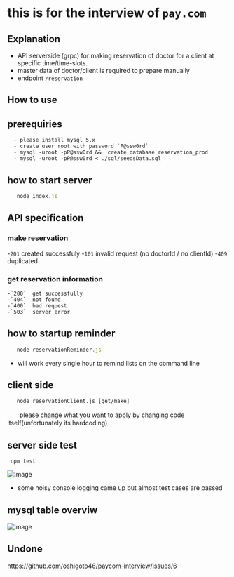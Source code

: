 # this is for the interview of `pay.com`

## Explanation
  - API serverside (grpc) for making reservation of  doctor for a client  at specific time/time-slots.
  - master data of doctor/client is required to prepare manually 
  - endpoint `/reservation`

## How to use

  ## prerequiries

      - please install mysql 5.x
      - create user root with password `P@ssw0rd`
      - mysql -uroot -pP@ssw0rd && `create database reservation_prod
      - mysql -uroot -pP@ssw0rd < ./sql/seedsData.sql

  ## how to  start server
   ```node.js
      node index.js
   ```
  ## API specification

   ### make reservation
   -`201` created successfuly
   -`101` invalid request (no doctorId / no clientId)
   -`409` duplicated 

   ### get reservation information

    -`200`  get successfully 
    -`404`  not found 
    -`400`  bad request
    -`503`  server error

  ## how to startup reminder
   ```node.js
      node reservationReminder.js
   ```
   - will work every single hour to remind lists on the command line 

  ## client side
   
       node reservationClient.js [get/make]
 　　please change what you want to apply by changing code itself(unfortunately its hardcoding) 

 ## server side test 
   
     npm test 


  ![image](https://user-images.githubusercontent.com/50700020/130367230-4a0b71fc-46e2-4679-bff9-0e97320597df.png)

  - some noisy console logging came up but almost test cases are passed

 ## mysql table overviw

![image](https://user-images.githubusercontent.com/50700020/130367145-243dd589-6793-4fa1-b10b-82af44f5da77.png)

## Undone
 https://github.com/oshigoto46/paycom-interview/issues/6



